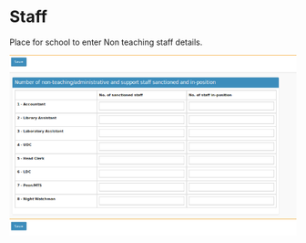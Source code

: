 # Staff
Place for school to enter Non teaching staff details.

![staff](staff.png "Non Teaching staff")
